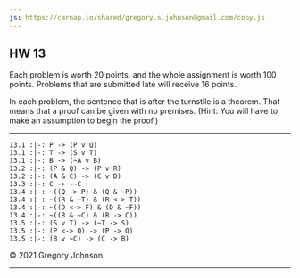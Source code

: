 ```yaml
---
js: https://carnap.io/shared/gregory.s.johnson@gmail.com/copy.js
--- 
```


## HW 13

Each problem is worth 20 points, and the whole assignment is worth 100 points. Problems that are submitted late will receive 16 points.

In each problem, the sentence that is after the turnstile is a theorem. That means that a proof can be given with no premises. (Hint: You will have to make an assumption to begin the proof.)

---

~~~{.ProofChecker .JohnsonSL options="fonts tabindent" guides="fitch" points="20" late-credit="16"}
13.1 :|-: P -> (P v Q)
13.1 :|-: T -> (S v T)
13.1 :|-: B -> (~A v B)
13.2 :|-: (P & Q) -> (P v R)
13.2 :|-: (A & C) -> (C v D)
13.3 :|-: C -> ~~C
13.4 :|-: ~((Q -> P) & (Q & ~P))
13.4 :|-: ~((R & ~T) & (R <-> T))
13.4 :|-: ~((D <-> F) & (D & ~F))
13.4 :|-: ~((B & ~C) & (B -> C))
13.5 :|-: (S v T) -> (~T -> S)
13.5 :|-: (P <-> Q) -> (P -> Q)
13.5 :|-: (B v ~C) -> (C -> B)
~~~

&copy; 2021 Gregory Johnson 
 
---
